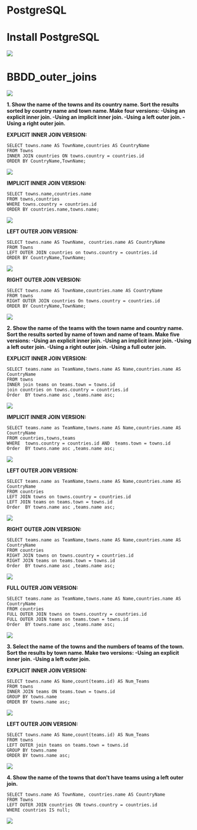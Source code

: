 # PostgreSQL

# Install PostgreSQL

![](https://github.com/zazi479/-PostgreSQL/blob/dfa19899c7918fd097825821d2b8478aa0a8218c/img/postgres.png)

# BBDD_outer_joins

![](https://github.com/zazi479/-PostgreSQL/blob/054b0cfa57bd9e839ee6c5712184f1b6634c9d8b/mapa%20bases%20postgre.png)


**1. Show the name of the towns and its country name. Sort the results sorted by country name and town name. Make four versions:
-Using an explicit inner join.
-Using an implicit inner join.
-Using a left outer join.
-Using a right outer join.**


**EXPLICIT INNER JOIN VERSION:**
```
SELECT towns.name AS TownName,countries AS CountryName
FROM Towns
INNER JOIN countries ON towns.country = countries.id
ORDER BY CountryName,TownName;
```
![](https://github.com/zazi479/-PostgreSQL/blob/9abf29a6da7f63ffb6a1baf33d4da73ed40cea07/img/1.1.png)

**IMPLICIT INNER JOIN VERSION:**
```
SELECT towns.name,countries.name
FROM towns,countries
WHERE towns.country = countries.id
ORDER BY countries.name,towns.name;
```
![](https://github.com/zazi479/-PostgreSQL/blob/9abf29a6da7f63ffb6a1baf33d4da73ed40cea07/img/1.2.png)

**LEFT OUTER JOIN VERSION:**
```
SELECT towns.name AS TownName, countries.name AS CountryName
FROM Towns
LEFT OUTER JOIN countries on towns.country = countries.id
ORDER BY CountryName,TownName;
```
![](https://github.com/zazi479/-PostgreSQL/blob/9abf29a6da7f63ffb6a1baf33d4da73ed40cea07/img/1.3.png)

**RIGHT OUTER JOIN VERSION:**
```
SELECT towns.name AS TownName,countries.name AS CountryName
FROM towns
RIGHT OUTER JOIN countries On towns.country = countries.id
ORDER BY CountryName,TownName;
```
![](https://github.com/zazi479/-PostgreSQL/blob/9abf29a6da7f63ffb6a1baf33d4da73ed40cea07/img/1.4.png)

**2. Show the name of the teams with the town name and country name. Sort the results sorted by name of town and name of team. Make five versions:
-Using an explicit inner join.
-Using an implicit inner join.
-Using a left outer join.
-Using a right outer join.
-Using a full outer join.**


**EXPLICIT INNER JOIN VERSION:**
```
SELECT teams.name as TeamName,towns.name AS Name,countries.name AS CountryName
FROM towns
INNER join teams on teams.town = towns.id 
join countries on towns.country = countries.id
Order  BY towns.name asc ,teams.name asc;
```
![](https://github.com/zazi479/-PostgreSQL/blob/9abf29a6da7f63ffb6a1baf33d4da73ed40cea07/img/2.1.png)

**IMPLICIT INNER JOIN VERSION:**
```
SELECT teams.name as TeamName,towns.name AS Name,countries.name AS CountryName
FROM countries,towns,teams
WHERE  towns.country = countries.id AND  teams.town = towns.id 
Order  BY towns.name asc ,teams.name asc;
```
![](https://github.com/zazi479/-PostgreSQL/blob/9abf29a6da7f63ffb6a1baf33d4da73ed40cea07/img/2.2.png)

**LEFT OUTER JOIN VERSION:**
```
SELECT teams.name as TeamName,towns.name AS Name,countries.name AS CountryName
FROM countries
LEFT JOIN towns on towns.country = countries.id
LEFT JOIN teams on teams.town = towns.id 
Order  BY towns.name asc ,teams.name asc;
```
![](https://github.com/zazi479/-PostgreSQL/blob/9abf29a6da7f63ffb6a1baf33d4da73ed40cea07/img/2.3.png)

**RIGHT OUTER JOIN VERSION:**
```
SELECT teams.name as TeamName,towns.name AS Name,countries.name AS CountryName
FROM countries
RIGHT JOIN towns on towns.country = countries.id
RIGHT JOIN teams on teams.town = towns.id 
Order  BY towns.name asc ,teams.name asc;
```
![](https://github.com/zazi479/-PostgreSQL/blob/9abf29a6da7f63ffb6a1baf33d4da73ed40cea07/img/2.4.png)

**FULL OUTER JOIN VERSION:**
```
SELECT teams.name as TeamName,towns.name AS Name,countries.name AS CountryName
FROM countries
FULL OUTER JOIN towns on towns.country = countries.id
FULL OUTER JOIN teams on teams.town = towns.id 
Order  BY towns.name asc ,teams.name asc;
```
![](https://github.com/zazi479/-PostgreSQL/blob/9abf29a6da7f63ffb6a1baf33d4da73ed40cea07/img/2.5.png)


**3. Select the name of the towns and the numbers of teams of the town. Sort the results by town name. Make two versions:
-Using an explicit inner join.
-Using a left outer join.**

**EXPLICIT INNER JOIN VERSION:**
```
SELECT towns.name AS Name,count(teams.id) AS Num_Teams
FROM towns
INNER JOIN teams ON teams.town = towns.id
GROUP BY towns.name
ORDER BY towns.name asc;
```
![](https://github.com/zazi479/-PostgreSQL/blob/9abf29a6da7f63ffb6a1baf33d4da73ed40cea07/img/3.1.png)

**LEFT OUTER JOIN VERSION:**
```
SELECT towns.name AS Name,count(teams.id) AS Num_Teams
FROM towns
LEFT OUTER join teams on teams.town = towns.id
GROUP BY towns.name 
ORDER BY towns.name asc;
```
![](https://github.com/zazi479/-PostgreSQL/blob/9abf29a6da7f63ffb6a1baf33d4da73ed40cea07/img/3.2.png)

**4. Show the name of the towns that don't have teams using a left outer join.**

```
SELECT towns.name AS TownName, countries.name AS CountryName
FROM Towns
LEFT OUTER JOIN countries ON towns.country = countries.id
WHERE countries IS null;
```
![](https://github.com/zazi479/-PostgreSQL/blob/9abf29a6da7f63ffb6a1baf33d4da73ed40cea07/img/4.png)



